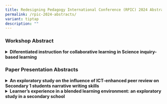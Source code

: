 ```yaml
---
title: Redesigning Pedagogy International Conference (RPIC) 2024 Abstracts
permalink: /rpic-2024-abstracts/
variant: tiptap
description: ""
---
```

<h3>Workshop Abstract</h3>
<div data-type="detailGroup" class="isomer-accordion isomer-accordion-white">
<details class="isomer-details">
<summary><strong>Diferentiated instruction for collaborative learning in Science inquiry-based learning</strong>
</summary>
<div data-type="detailsContent" class="isomer-details-content">
<p></p>
<p><strong>By Chan Sau Siong &amp; Cindy Tiong</strong>
</p>
<p></p>
<p>Science inquiry-based learning (IBL) often adopts a student-centred approach
that requires teachers to design the IBL activities as well as employ facilitation
strategies to guide students in their inquiry. This workshop aims to provide
teachers with a series of teaching actions that allow students to work
collaboratively to achieve the learning goals of inquiry-based learning.
With the use of these teaching actions, students assume different roles
to cross-examine scientific concepts or data in small groups. Interest
is differentiated in the role playing process and instruction is further
differentiated based on readiness by providing students with different
types of Socratic questions in the inquiry process to support student metacognition.
In this IBL approach, teachers play the role of facilitators who guide
students in their inquiry process to achieve the criteria of success. This
collaborative learning experience has been used in Biology, Chemistry and
Physics IBLs in Raffles Girls’ School (Secondary), with the IBL activities
ranging from exploring a phenomenon to analysing data and evidence. On
the whole, both teachers and students have responded positively to the
teaching actions in these IBLs based on the data gathered from teachers,
students and third party observations. Students have been able to achieve
the learning outcomes with a deeper level of conceptual understanding.
In addition, the use of Socratic questions in the collaborative learning
process played a role in developing students’ intellectual traits.</p>
</div>
</details>
</div>
<p></p>
<h3>Paper Presentation Abstracts</h3>
<div data-type="detailGroup" class="isomer-accordion isomer-accordion-white">
<details class="isomer-details">
<summary><strong>An exploratory study on the influence of ICT-enhanced peer review on Secondary 1 students narrative writing skills</strong>
</summary>
<div data-type="detailsContent" class="isomer-details-content">
<p></p>
<p><strong>By Neo Jiahui</strong>
</p>
<p></p>
<p>Since 2021, with the implementation of the new Chinese syllabus which
places strong emphasis on self-directed learning, as well as the introduction
of iPad as student’s personal learning devices in RGS, the RGS Secondary
1 Higher Chinese team from the Languages department embarked on process
writing and peer review in the teaching of Narrative Writing. ICT tools
and platforms such as google document, Student Learning Space and Apple
Pencil are used in the writing and peer review process. In 2022, the Secondary
1 Higher Chinese team began an Action Research on the effectiveness of
using technology in peer review on Secondary 1 Higher Chinese Students
Narrative Writing skills. Through comparing pre and post essay results,
level-wide survey, as well as face-to-face interviews with teachers and
students, this research aims to find out: 1) Does ICT-enhanced Peer Review
help students to understand the requirement of Narrative Writing? 2) Does
ICT-enhanced Peer Review help students to improve their Narrative Writing
skills' 3) What are Teachers’ and Students’ feedback on the ICT-enhanced
Peer Review process' This presentation will share the process on how the
team implemented the ICT-enhanced peer review in our teaching and some
takeaways from using ICT tools in process writing and peer review. This
presentation can be presented in English or Chinese. (Examples are in Chinese)</p>
</div>
</details>
<details class="isomer-details">
<summary><strong>Learner’s experience in a blended learning environment: an exploratory study in a secondary school</strong>
</summary>
<div data-type="detailsContent" class="isomer-details-content">
<p></p>
<p><strong>By Tan Yen Chuan &amp; Hafizah Bte Jumat</strong>
</p>
<p></p>
<p>This study explores learners' perceptions and experiences in a blended
learning environment, aiming to uncover the challenges they face and ways
in which the school can provide support. This study employed a single-case
mixed-methods research design, utilising a survey with Likert-scale and
open-ended questions, as well as focus group discussions. This approach
aimed to document students' experiences in both asynchronous and synchronous
lessons, both inside and outside the classroom, within a secondary school
setting. While there is ample research on blended learning in higher education,
there aren't many instruments tailored to the specific needs of secondary
school students. The existing literature tends to focus on student engagement
without providing comprehensive instruments for secondary schools. To address
this gap, key studies by Graham et al. (2006 &amp; 2019), Ginns and Ellis
(2007), Bouilheres et al. (2020), Bhagat et al. (2021), and UCF &amp; AASCU
(2017) were leveraged, and school management input and expert consultations
were sought to adapt the instrument accurately to the secondary school
context. To ensure the validity of the survey instrument, a pre-testing
phase was conducted with a representative subsample of students. Input
from experts further informed its face validity and construct validity
and alignment with the intended constructs. Additionally, exploratory and
confirmatory factor analyses were performed as part of the validation process.
A total of 526 students in Secondary 2 to 4 participated in the survey,
with a subset of 18 students from various subject combinations also taking
part in the focus group discussions. Findings from this study revealed
a strong baseline of blended learning, with students generally managing
well and expressing satisfaction with their blended learning experiences.
The challenges identified underscore the importance of teachers' purposeful
planning and their awareness of students' lived experiences. The insights
in this research will be of particular interest to educators looking to
gain a deeper understanding of students' perceptions of their blended learning
environment. The survey instrument can serve as a valuable tool for educators
to gather feedback, inform instructional design while incorporating elements
of blended learning, and enhance the overall blended learning experience
for secondary school students.</p>
</div>
</details>
</div>
<p></p>
<p></p>
<h3></h3>
<p></p>
<p></p>